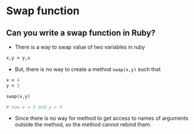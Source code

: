 # Swap function

## Can you write a swap function in Ruby?

* There is a way to swap value of two variables in ruby

```ruby
x,y = y,x
```

* But, there is no way to create a method ```swap(x,y)``` such that

```ruby
x = 4
y = 3

swap(x,y)

# now x = 3 and y = 4
```

* Since there is no way for method to get access to names of arguments outside the method, so the method cannot rebind them.